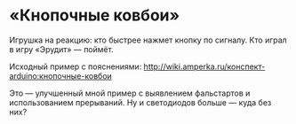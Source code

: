 «Кнопочные ковбои»
==================

Игрушка на реакцию: кто быстрее нажмет кнопку по сигналу. Кто играл в игру «Эрудит» — поймёт.

Исходный пример с пояснениями: http://wiki.amperka.ru/конспект-arduino:кнопочные-ковбои

Это — улучшенный мной пример с выявлением фальстартов и использованием прерываний. Ну и светодиодов больше — куда без них?
